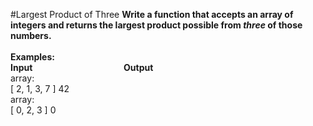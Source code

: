 #Largest Product of Three
**Write a function that accepts an array of integers and returns the largest product possible from _three_ of those numbers.**
<br />
<br />
**Examples:**
<br />
**Input**	&nbsp;&nbsp;&nbsp;&nbsp;&nbsp;&nbsp;&nbsp;&nbsp;&nbsp;&nbsp;&nbsp;&nbsp;&nbsp;&nbsp;&nbsp;&nbsp;&nbsp;&nbsp;&nbsp;&nbsp;&nbsp;&nbsp;&nbsp;&nbsp;&nbsp;&nbsp;&nbsp;&nbsp;&nbsp;&nbsp;&nbsp;&nbsp;&nbsp;&nbsp;&nbsp;&nbsp;**Output**
<br />
array:
<br />
[ 2, 1, 3, 7 ]	42
<br />
array:
<br />
[ 0, 2, 3 ]	0

